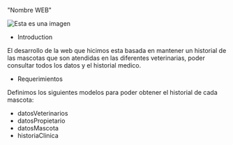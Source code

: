 "Nombre WEB"

![Esta es una imagen](https://i.pinimg.com/474x/b9/5e/24/b95e24e8fec8077788d919123c60a48c.jpg)

* Introduction

El desarrollo de la web que hicimos esta basada en mantener un historial de las mascotas que son atendidas en las diferentes veterinarias, poder consultar todos los datos y el historial medico.

 * Requerimientos
 
 Definimos los siguientes modelos para poder obtener el historial de cada mascota:
  - datosVeterinarios
  - datosPropietario
  - datosMascota
  - historiaClinica
  

